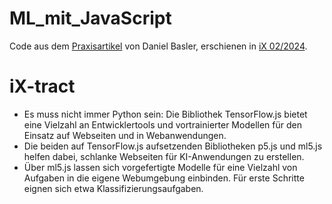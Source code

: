 # ML_mit_JavaScript
Code aus dem [Praxisartikel](https://www.heise.de/select/ix/2024/2/2331113014767153234) von Daniel Basler, erschienen in [iX 02/2024](https://www.heise.de/select/ix/2024/2). 

# iX-tract
- Es muss nicht immer Python sein: Die Bibliothek TensorFlow.js bietet eine Vielzahl an Entwicklertools und vortrainierter Modellen für den Einsatz auf Webseiten und in Webanwendungen.
- Die beiden auf TensorFlow.js aufsetzenden Bibliotheken p5.js und ml5.js helfen dabei, schlanke Webseiten für KI-Anwendungen zu erstellen.
- Über ml5.js lassen sich vorgefertigte Modelle für eine Vielzahl von Aufgaben in die eigene Webumgebung einbinden. Für erste Schritte eignen sich etwa Klassifizierungsaufgaben.
